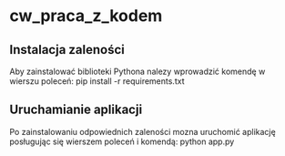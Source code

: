 # cw_praca_z_kodem

## Instalacja zaleności
Aby zainstalować biblioteki Pythona nalezy wprowadzić komendę w wierszu poleceń:
                pip install -r requirements.txt


## Uruchamianie aplikacji
Po zainstalowaniu odpowiednich zaleności mozna uruchomić aplikację posługując się wierszem poleceń i komendą:
                python app.py


